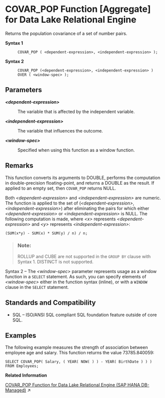 <!-- loioa541901c84f21015b699cc40f6738ebc -->

# COVAR\_POP Function \[Aggregate\] for Data Lake Relational Engine

Returns the population covariance of a set of number pairs.




<dl>
<dt><b>

Syntax 1

</b></dt>
<dd>

```
COVAR_POP ( <dependent-expression>, <independent-expression> );
```



</dd><dt><b>

Syntax 2

</b></dt>
<dd>

```
COVAR_POP (<dependent-expression>, <independent-expression> )
OVER ( <window-spec> );
```



</dd>
</dl>



<a name="loioa541901c84f21015b699cc40f6738ebc__COVAR_POP_parm1"/>

## Parameters


<dl>
<dt><b>

*<dependent-expression\>*

</b></dt>
<dd>

The variable that is affected by the independent variable.



</dd><dt><b>

*<independent-expression\>*

</b></dt>
<dd>

The variable that influences the outcome.



</dd><dt><b>

*<window-spec\>*

</b></dt>
<dd>

Specified when using this function as a window function.



</dd>
</dl>



<a name="loioa541901c84f21015b699cc40f6738ebc__COVAR_POP_remarks1"/>

## Remarks

This function converts its arguments to DOUBLE, performs the computation in double-precision floating-point, and returns a DOUBLE as the result. If applied to an empty set, then `COVAR_POP` returns NULL.

Both *<dependent-expression\>* and *<independent-expression\>* are numeric. The function is applied to the set of \(*<dependent-expression\>*, *<independent-expression\>*\) after eliminating the pairs for which either *<dependent-expression\>* or *<independent-expression\>* is NULL. The following computation is made, where *<x\>* represents *<dependent-expression\>* and *<y\>* represents *<independent-expression\>*:

```
(SUM(x*y) - SUM(x) * SUM(y) / n) / n;
```

> ### Note:  
> ROLLUP and CUBE are not supported in the `GROUP BY` clause with Syntax 1. DISTINCT is not supported.

Syntax 2 – The *<window-spec\>* parameter represents usage as a window function in a `SELECT` statement. As such, you can specify elements of *<window-spec\>* either in the function syntax \(inline\), or with a `WINDOW` clause in the `SELECT` statement.



<a name="loioa541901c84f21015b699cc40f6738ebc__COVAR_POP_standards1"/>

## Standards and Compatibility

-   SQL – ISO/ANSI SQL compliant SQL foundation feature outside of core SQL.



<a name="loioa541901c84f21015b699cc40f6738ebc__COVAR_POP_examples1"/>

## Examples

The following example measures the strength of association between employee age and salary. This function returns the value 73785.840059:

```
SELECT COVAR_POP( Salary, ( YEAR( NOW( ) ) - YEAR( BirthDate ) ) ) FROM Employees;
```

**Related Information**  


[COVAR_POP Function for Data Lake Relational Engine (SAP HANA DB-Managed)](https://help.sap.com/viewer/a898e08b84f21015969fa437e89860c8/2024_3_QRC/en-US/6d40c8333876450388dfaa9078b06644.html "Returns the population covariance of a set of number pairs.") :arrow_upper_right:

